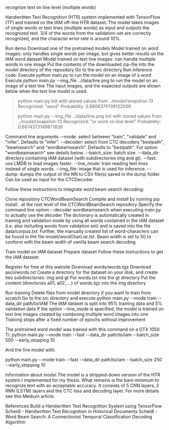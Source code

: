 recognize text on line level (multiple words)

Handwritten Text Recognition (HTR) system implemented with TensorFlow (TF) and trained on the IAM off-line HTR dataset. The model takes images of single words or text lines (multiple words) as input and outputs the recognized text. 3/4 of the words from the validation-set are correctly recognized, and the character error rate is around 10%.

Run demo
Download one of the pretrained models
Model trained on word images: only handles single words per image, but gives better results on the IAM word dataset
Model trained on text line images: can handle multiple words in one image
Put the contents of the downloaded zip-file into the model directory of the repository
Go to the src directory
Run inference code:
Execute python main.py to run the model on an image of a word
Execute python main.py --img_file ../data/line.png to run the model on an image of a text line
The input images, and the expected outputs are shown below when the text line model is used.

> python main.py
Init with stored values from ../model/snapshot-13
Recognized: "word"
Probability: 0.9806370139122009



> python main.py --img_file ../data/line.png
Init with stored values from ../model/snapshot-13
Recognized: "or work on line level"
Probability: 0.6674373149871826

Command line arguments
--mode: select between "train", "validate" and "infer". Defaults to "infer".
--decoder: select from CTC decoders "bestpath", "beamsearch" and "wordbeamsearch". Defaults to "bestpath". For option "wordbeamsearch" see details below.
--batch_size: batch size.
--data_dir: directory containing IAM dataset (with subdirectories img and gt).
--fast: use LMDB to load images faster.
--line_mode: train reading text lines instead of single words.
--img_file: image that is used for inference.
--dump: dumps the output of the NN to CSV file(s) saved in the dump folder. Can be used as input for the CTCDecoder.

Follow these instructions to integrate word beam search decoding:

Clone repository CTCWordBeamSearch
Compile and install by running pip install . at the root level of the CTCWordBeamSearch repository
Specify the command line option --decoder wordbeamsearch when executing main.py to actually use the decoder
The dictionary is automatically created in training and validation mode by using all words contained in the IAM dataset (i.e. also including words from validation set) and is saved into the file data/corpus.txt. Further, the manually created list of word-characters can be found in the file model/wordCharList.txt. Beam width is set to 50 to conform with the beam width of vanilla beam search decoding.

Train model on IAM dataset
Prepare dataset
Follow these instructions to get the IAM dataset:

Register for free at this website
Download words/words.tgz
Download ascii/words.txt
Create a directory for the dataset on your disk, and create two subdirectories: img and gt
Put words.txt into the gt directory
Put the content (directories a01, a02, ...) of words.tgz into the img directory

Run training
Delete files from model directory if you want to train from scratch
Go to the src directory and execute python main.py --mode train --data_dir path/to/IAM
The IAM dataset is split into 95% training data and 5% validation data
If the option --line_mode is specified, the model is trained on text line images created by combining multiple word images into one
Training stops after a fixed number of epochs without improvement

The pretrained word model was trained with this command on a GTX 1050 Ti:
python main.py --mode train --fast --data_dir path/to/iam  --batch_size 500 --early_stopping 15

And the line model with:

python main.py --mode train --fast --data_dir path/to/iam  --batch_size 250 --early_stopping 10

Information about model
The model is a stripped-down version of the HTR system I implemented for my thesis. What remains is the bare minimum to recognize text with an acceptable accuracy. It consists of 5 CNN layers, 2 RNN (LSTM) layers and the CTC loss and decoding layer. For more details see this Medium article.

References
Build a Handwritten Text Recognition System using TensorFlow
Scheidl - Handwritten Text Recognition in Historical Documents
Scheidl - Word Beam Search: A Connectionist Temporal Classification Decoding Algorithm